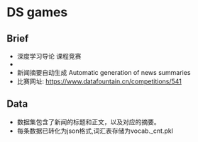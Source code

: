 # DS games
## Brief

- 深度学习导论 课程竞赛
- 
- 新闻摘要自动生成 
Automatic generation of news summaries
- 比赛网址: https://www.datafountain.cn/competitions/541

## Data

- 数据集包含了新闻的标题和正文，以及对应的摘要。
- 每条数据已转化为json格式,词汇表存储为vocab._cnt.pkl